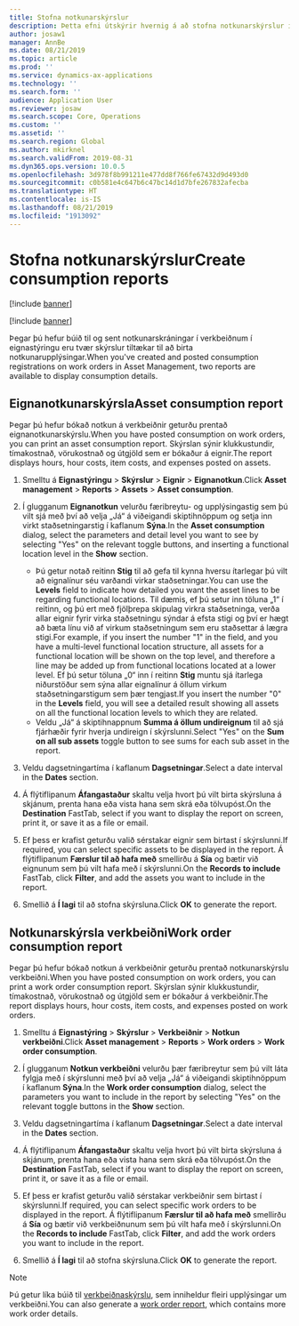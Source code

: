 ```yaml
---
title: Stofna notkunarskýrslur
description: Þetta efni útskýrir hvernig á að stofna notkunarskýrslur í eignastjórnun.
author: josaw1
manager: AnnBe
ms.date: 08/21/2019
ms.topic: article
ms.prod: ''
ms.service: dynamics-ax-applications
ms.technology: ''
ms.search.form: ''
audience: Application User
ms.reviewer: josaw
ms.search.scope: Core, Operations
ms.custom: ''
ms.assetid: ''
ms.search.region: Global
ms.author: mkirknel
ms.search.validFrom: 2019-08-31
ms.dyn365.ops.version: 10.0.5
ms.openlocfilehash: 3d978f8b991211e477dd8f766fe67432d9d493d0
ms.sourcegitcommit: c0b581e4c647b6c47bc14d1d7bfe267832afecba
ms.translationtype: HT
ms.contentlocale: is-IS
ms.lasthandoff: 08/21/2019
ms.locfileid: "1913092"
---
```

# <a name="create-consumption-reports"></a><span data-ttu-id="a0eb2-103">Stofna notkunarskýrslur</span><span class="sxs-lookup"><span data-stu-id="a0eb2-103">Create consumption reports</span></span>

[!include [banner](../../includes/banner.md)]

[!include [banner](../../includes/preview-banner.md)]

<span data-ttu-id="a0eb2-104">Þegar þú hefur búið til og sent notkunarskráningar í verkbeiðnum í eignastýringu eru tvær skýrslur tiltækar til að birta notkunarupplýsingar.</span><span class="sxs-lookup"><span data-stu-id="a0eb2-104">When you've created and posted consumption registrations on work orders in Asset Management, two reports are available to display consumption details.</span></span>


## <a name="asset-consumption-report"></a><span data-ttu-id="a0eb2-105">Eignanotkunarskýrsla</span><span class="sxs-lookup"><span data-stu-id="a0eb2-105">Asset consumption report</span></span>

<span data-ttu-id="a0eb2-106">Þegar þú hefur bókað notkun á verkbeiðnir geturðu prentað eignanotkunarskýrslu.</span><span class="sxs-lookup"><span data-stu-id="a0eb2-106">When you have posted consumption on work orders, you can print an asset consumption report.</span></span> <span data-ttu-id="a0eb2-107">Skýrslan sýnir klukkustundir, tímakostnað, vörukostnað og útgjöld sem er bókaður á eignir.</span><span class="sxs-lookup"><span data-stu-id="a0eb2-107">The report displays hours, hour costs, item costs, and expenses posted on assets.</span></span>

1. <span data-ttu-id="a0eb2-108">Smelltu á **Eignastýringu** > **Skýrslur** > **Eignir** > **Eignanotkun**.</span><span class="sxs-lookup"><span data-stu-id="a0eb2-108">Click **Asset management** > **Reports** > **Assets** > **Asset consumption**.</span></span>

2. <span data-ttu-id="a0eb2-109">Í glugganum **Eignanotkun** velurðu færibreytu- og upplýsingastig sem þú vilt sjá með því að velja „Já“ á viðeigandi skiptihnöppum og setja inn virkt staðsetningarstig í kaflanum **Sýna**.</span><span class="sxs-lookup"><span data-stu-id="a0eb2-109">In the **Asset consumption** dialog, select the parameters and detail level you want to see by selecting "Yes" on the relevant toggle buttons, and inserting a functional location level in the **Show** section.</span></span>
    - <span data-ttu-id="a0eb2-110">Þú getur notað reitinn **Stig** til að gefa til kynna hversu ítarlegar þú vilt að eignalínur séu varðandi virkar staðsetningar.</span><span class="sxs-lookup"><span data-stu-id="a0eb2-110">You can use the **Levels** field to indicate how detailed you want the asset lines to be regarding functional locations.</span></span> <span data-ttu-id="a0eb2-111">Til dæmis, ef þú setur inn töluna „1“ í reitinn, og þú ert með fjölþrepa skipulag virkra staðsetninga, verða allar eignir fyrir virka staðsetningu sýndar á efsta stigi og því er hægt að bæta línu við af virkum staðsetningum sem eru staðsettar á lægra stigi.</span><span class="sxs-lookup"><span data-stu-id="a0eb2-111">For example, if you insert the number "1" in the field, and you have a multi-level functional location structure, all assets for a functional location will be shown on the top level, and therefore a line may be added up from functional locations located at a lower level.</span></span> <span data-ttu-id="a0eb2-112">Ef þú setur töluna „0“ inn í reitinn **Stig** muntu sjá ítarlega niðurstöður sem sýna allar eignalínur á öllum virkum staðsetningarstigum sem þær tengjast.</span><span class="sxs-lookup"><span data-stu-id="a0eb2-112">If you insert the number "0" in the **Levels** field, you will see a detailed result showing all assets on all the functional location levels to which they are related.</span></span> 
    - <span data-ttu-id="a0eb2-113">Veldu „Já“ á skiptihnappnum **Summa á öllum undireignum** til að sjá fjárhæðir fyrir hverja undireign í skýrslunni.</span><span class="sxs-lookup"><span data-stu-id="a0eb2-113">Select "Yes" on the **Sum on all sub assets** toggle button to see sums for each sub asset in the report.</span></span>

3. <span data-ttu-id="a0eb2-114">Veldu dagsetningartíma í kaflanum **Dagsetningar**.</span><span class="sxs-lookup"><span data-stu-id="a0eb2-114">Select a date interval in the **Dates** section.</span></span>

4. <span data-ttu-id="a0eb2-115">Á flýtiflipanum **Áfangastaður** skaltu velja hvort þú vilt birta skýrsluna á skjánum, prenta hana eða vista hana sem skrá eða tölvupóst.</span><span class="sxs-lookup"><span data-stu-id="a0eb2-115">On the **Destination** FastTab, select if you want to display the report on screen, print it, or save it as a file or email.</span></span>

5. <span data-ttu-id="a0eb2-116">Ef þess er krafist geturðu valið sérstakar eignir sem birtast í skýrslunni.</span><span class="sxs-lookup"><span data-stu-id="a0eb2-116">If required, you can select specific assets to be displayed in the report.</span></span> <span data-ttu-id="a0eb2-117">Á flýtiflipanum **Færslur til að hafa með** smellirðu á **Sía** og bætir við eignunum sem þú vilt hafa með í skýrslunni.</span><span class="sxs-lookup"><span data-stu-id="a0eb2-117">On the **Records to include** FastTab, click **Filter**, and add the assets you want to include in the report.</span></span>

6. <span data-ttu-id="a0eb2-118">Smellið á **Í lagi** til að stofna skýrsluna.</span><span class="sxs-lookup"><span data-stu-id="a0eb2-118">Click **OK** to generate the report.</span></span>


## <a name="work-order-consumption-report"></a><span data-ttu-id="a0eb2-119">Notkunarskýrsla verkbeiðni</span><span class="sxs-lookup"><span data-stu-id="a0eb2-119">Work order consumption report</span></span>

<span data-ttu-id="a0eb2-120">Þegar þú hefur bókað notkun á verkbeiðnir geturðu prentað notkunarskýrslu verkbeiðni.</span><span class="sxs-lookup"><span data-stu-id="a0eb2-120">When you have posted consumption on work orders, you can print a work order consumption report.</span></span> <span data-ttu-id="a0eb2-121">Skýrslan sýnir klukkustundir, tímakostnað, vörukostnað og útgjöld sem er bókaður á verkbeiðnir.</span><span class="sxs-lookup"><span data-stu-id="a0eb2-121">The report displays hours, hour costs, item costs, and expenses posted on work orders.</span></span>

1. <span data-ttu-id="a0eb2-122">Smelltu á **Eignastýring** > **Skýrslur** > **Verkbeiðnir** > **Notkun verkbeiðni**.</span><span class="sxs-lookup"><span data-stu-id="a0eb2-122">Click **Asset management** > **Reports** > **Work orders** > **Work order consumption**.</span></span>

2. <span data-ttu-id="a0eb2-123">Í glugganum **Notkun verkbeiðni** velurðu þær færibreytur sem þú vilt láta fylgja með í skýrslunni með því að velja „Já“ á viðeigandi skiptihnöppum í kaflanum **Sýna**.</span><span class="sxs-lookup"><span data-stu-id="a0eb2-123">In the **Work order consumption** dialog, select the parameters you want to include in the report by selecting "Yes" on the relevant toggle buttons in the **Show** section.</span></span>

3. <span data-ttu-id="a0eb2-124">Veldu dagsetningartíma í kaflanum **Dagsetningar**.</span><span class="sxs-lookup"><span data-stu-id="a0eb2-124">Select a date interval in the **Dates** section.</span></span>

4. <span data-ttu-id="a0eb2-125">Á flýtiflipanum **Áfangastaður** skaltu velja hvort þú vilt birta skýrsluna á skjánum, prenta hana eða vista hana sem skrá eða tölvupóst.</span><span class="sxs-lookup"><span data-stu-id="a0eb2-125">On the **Destination** FastTab, select if you want to display the report on screen, print it, or save it as a file or email.</span></span>

5. <span data-ttu-id="a0eb2-126">Ef þess er krafist geturðu valið sérstakar verkbeiðnir sem birtast í skýrslunni.</span><span class="sxs-lookup"><span data-stu-id="a0eb2-126">If required, you can select specific work orders to be displayed in the report.</span></span> <span data-ttu-id="a0eb2-127">Á flýtiflipanum **Færslur til að hafa með** smellirðu á **Sía** og bætir við verkbeiðnunum sem þú vilt hafa með í skýrslunni.</span><span class="sxs-lookup"><span data-stu-id="a0eb2-127">On the **Records to include** FastTab, click **Filter**, and add the work orders you want to include in the report.</span></span>

6. <span data-ttu-id="a0eb2-128">Smellið á **Í lagi** til að stofna skýrsluna.</span><span class="sxs-lookup"><span data-stu-id="a0eb2-128">Click **OK** to generate the report.</span></span>


>[!NOTE]
><span data-ttu-id="a0eb2-129">Þú getur líka búið til [verkbeiðnaskýrslu](../work-orders/work-order-report.md), sem inniheldur fleiri upplýsingar um verkbeiðni.</span><span class="sxs-lookup"><span data-stu-id="a0eb2-129">You can also generate a [work order report](../work-orders/work-order-report.md), which contains more work order details.</span></span>

